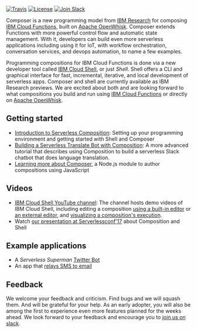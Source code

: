 [![Travis](https://travis-ci.org/ibm-functions/composer.svg?branch=master)](https://travis-ci.org/ibm-functions/composer)
[![License](https://img.shields.io/badge/license-Apache%202.0-blue.svg)](https://opensource.org/licenses/Apache-2.0)
[![Join Slack](https://img.shields.io/badge/join-slack-9B69A0.svg)](http://slack.openwhisk.org/)

Composer is a new programming model from [IBM
Research](https://ibm.biz/serverless-research) for composing [IBM
Cloud Functions](https://ibm.biz/openwhisk), built on [Apache
OpenWhisk](https://github.com/apache/incubator-openwhisk).  Composer
extends Functions with more powerful control flow and
automatic state management. With it, developers can build even more
serverless applications including using it for IoT, with workflow
orchestration, conversation services, and devops automation, to name a
few examples.

Programming compositions for IBM Cloud Functions is done via a new developer tool called [IBM Cloud Shell](https://github.com/ibm-functions/shell), or just _Shell_. Shell offers a CLI and graphical interface for fast, incremental, iterative, and local development of serverless apps. Composer and shell are currently available as IBM Research previews. We are excited about both and are looking forward to what compositions you build and run using [IBM Cloud
Functions](https://ibm.biz/openwhisk) or directly on [Apache
OpenWhisk](https://github.com/apache/incubator-openwhisk).

## Getting started 
* [Introduction to Serverless Composition](docs/README.md): Setting up your programming environment and getting started with Shell and Composer 
* [Building a Serverless Translate Bot with Composition](docs/translateApp.md): A more advanced tutorial that describes using Composition to build a serverless Slack chatbot that does language translation. 
* [Learning more about Composer](docs/COMPOSER.md), a Node.js module to author compositions using JavaScript

## Videos
* [IBM Cloud Shell YouTube channel](https://www.youtube.com/channel/UCcu16nIMNclSujJWDOgUI_g): The channel hosts demo videos of IBM Cloud Shell, including editing a composition [using a built-in editor](https://youtu.be/1wmkSYl7EDM) or [an external editor](https://youtu.be/psqoysnVgE4), and [visualizing a composition's execution](https://youtu.be/jTaHgDQDZnQ). 
* Watch [our presentation at Serverlessconf'17](https://acloud.guru/series/serverlessconf/view/ibm-cloud-functions) about Composition and Shell 

## Example applications
* A _Serverless Superman_ [Twitter Bot](https://www.raymondcamden.com/2017/10/20/upgrading-serverless-superman-to-ibm-composer/)
* An app that [relays SMS to email](https://medium.com/openwhisk/a-composition-story-using-ibm-cloud-functions-to-relay-sms-to-email-d67fc65d29c) 

## Feedback
We welcome your feedback and criticism. Find bugs and we will squash
them. And will be grateful for your help. As an early adopter, you
will also be among the first to experience even more features planned
for the weeks ahead. We look forward to your feedback and encourage
you to [join us on slack](http://ibm.biz/composer-users).
